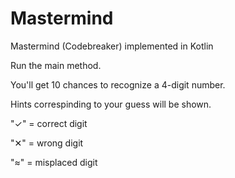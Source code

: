 # Mastermind
Mastermind (Codebreaker) implemented in Kotlin

Run the main method.

You'll get 10 chances to recognize a 4-digit number.

Hints correspinding to your guess will be shown.

"✓" = correct digit

"✕" = wrong digit

"≈" = misplaced digit

